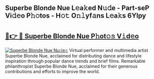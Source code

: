 ## Superbe Blonde Nue L𝚎a𝚔ed N𝚞𝚍e - Part-seP Vi𝚍𝚎o P𝚑𝚘tos - H𝚘𝚝 O𝚗𝚕yf𝚊ns L𝚎a𝚔s 6Ylpy

# <h2><a href="http://kf14zc.oniu.top/?m=Superbe+Blonde+Nue">🔗👉 🔴 Superbe Blonde Nue P𝚑ot𝚘𝚜 V𝚒d𝚎o</a></h2>

[![Superbe Blonde Nue Nu𝚍e𝚜](https://i.imgur.com/0qMVB7G.gif)](http://kf14zc.oniu.top/?m=Superbe+Blonde+Nue)
Virtual performer and multimedia artist Superbe Blonde Nue, acclaimed for distributing dance and lifestyle inspiration through popular dance trends and brief films. Remarkable philanthropist Superbe Blonde Nue, acclaimed for their generous contributions and efforts to improve the world.  
